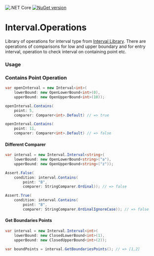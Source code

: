 ![.NET Core](https://github.com/RetailRocket/Interval.Operations/workflows/.NET%20Core/badge.svg)
[![NuGet version](https://img.shields.io/nuget/v/Interval.Operations.svg?style=flat-square)](https://www.nuget.org/packages/Interval.Operations/)

# Interval.Operations
Library of operations for interval type from [Interval Library](https://github.com/RetailRocket/Interval). There are operations of comparisons for low and upper boundary and for entry interval, operation to check interval on containing point etc.

### Usage ###

### Contains Point Operation

```csharp
var openInterval = new Interval<int>(
    lowerBound: new OpenLowerBound<int>(0),
    upperBound: new OpenUpperBound<int>(10));

openInterval.Contains(
    point: 5,
    comparer: Comparer<int>.Default) // => true

openInterval.Contains(
    point: 11,
    comparer: Comparer<int>.Default) // => false

```

#### Different Comparer

```csharp
var interval = new Interval.Interval<string>(
    lowerBound: new OpenLowerBound<string>("a"),
    upperBound: new OpenUpperBound<string>("z"));

Assert.False(
    condition: interval.Contains(
        point: "B",
        comparer: StringComparer.Ordinal)); // => false

Assert.True(
    condition: interval.Contains(
        point: "B",
        comparer: StringComparer.OrdinalIgnoreCase)); // => false
```

#### Get Boundaries Points

```csharp
var interval = new Interval.Interval<int>(
    lowerBound: new ClosedLowerBound<int>(1),
    upperBound: new ClosedUpperBound<int>(2));

var boundPoints = interval.GetBoundariesPoints(); // => [1,2]
```